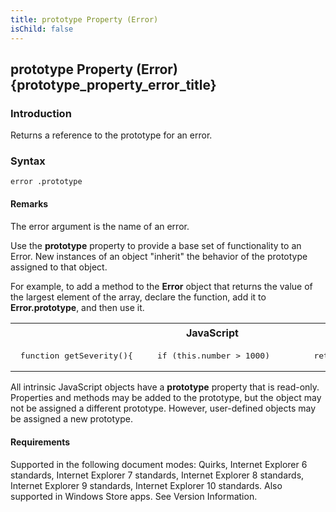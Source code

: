 ```yaml
---
title: prototype Property (Error)
isChild: false
---
```


## prototype Property (Error) {prototype_property_error_title}

### Introduction 

 Returns a reference to the prototype for an error.

### Syntax 

```
error .prototype
```

#### Remarks 

<div id="languageReferenceRemarksSection" class="section" name="collapseableSection" style="">
  <p xmlns:util="util">
    The <span class="parameter" sdata="paramReference">error</span> argument is the name of an error.
  </p>
  <p xmlns:util="util">
    Use the <b>prototype</b> property to provide a base set of functionality to an Error. New instances of an object "inherit" the behavior of the prototype assigned to that object.
  </p>
  <p xmlns:util="util">
    For example, to add a method to the <b>Error</b> object that returns the value of the largest element of the array, declare the function, add it to <b>Error.prototype</b>, and then use it.
  </p>
  <div class="code">
    <table width="100%" cellspacing="0" cellpadding="0">
      <tr>
        <th>
          JavaScript&nbsp;
        </th>
        <th>
          <span class="copyCode" onclick="CopyCode(this)" onkeypress="CopyCode_CheckKey(this, event)" onmouseover="ChangeCopyCodeIcon(this)" onmouseout="ChangeCopyCodeIcon(this)" tabindex=
          "0"><img class="copyCodeImage" name="ccImage" align="absmiddle" alt="Copy image" title="Copy image" src="../icons/copycode.gif" />Copy Code</span>
        </th>
      </tr>
      <tr>
        <td colspan="2">
          <pre>
 function getSeverity(){     if (this.number &gt; 1000)         return "high";     else         return "low"; } Error.prototype.getSev = getSeverity; var myError = new Error(); myError.number = 5000;  document.write(myError.getSev());   // Output: high 
</pre>
        </td>
      </tr>
    </table>
  </div>
  <p xmlns:util="util">
    All intrinsic JavaScript objects have a <b>prototype</b> property that is read-only. Properties and methods may be added to the prototype, but the object may not be assigned a different
    prototype. However, user-defined objects may be assigned a new prototype.
  </p>
</div>

#### Requirements 

<div id="requirementsTitleSection" class="section" name="collapseableSection" style="">
  <p xmlns:util="util"></p>
  <p>
    Supported in the following document modes: Quirks, Internet Explorer 6 standards, Internet Explorer 7 standards, Internet Explorer 8 standards, Internet Explorer 9 standards, Internet Explorer 10
    standards. Also supported in Windows Store apps. See Version Information.
  </p>
</div>

